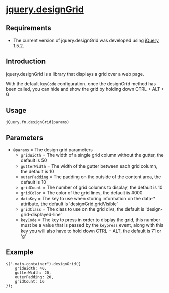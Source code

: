 [jquery.designGrid](http://github.com/mbrio/jquery.designGrid)
===================================================

Requirements
------------
* The current version of jquery.designGrid was developed using [jQuery](http://jquery.com) 1.5.2.

Introduction
------------
jquery.designGrid is a library that displays a grid over a web page.

With the default `keyCode` configuration, once the designGrid method has been called, you can hide and show the grid by holding down CTRL + ALT + G

Usage
-----
	jQuery.fn.designGrid(params)

Parameters
----------
* `@params` = The design grid parameters
	* `gridWidth` = The width of a single grid column without the gutter, the default is 50
	* `gutterWidth` = The width of the gutter between each grid column, the default is 10
	* `outerPadding` = The padding on the outside of the content area, the default is 10
	* `gridCount` = The number of grid columns to display, the default is 10
	* `gridColor` = The color of the grid lines, the default is #000
	* `dataKey` = The key to use when storing information on the data-* attribute, the default is 'designGrid.gridVisible'
	* `gridClass` = The class to use on the grid divs, the default is 'design-grid-displayed-line'
	* `keyCode` = The key to press in order to display the grid, this number must be a value that is passed by the `keypress` event, along with this key you will also have to hold down CTRL + ALT, the default is 71 or 'g'
	
Example
-------
	$(".main-container").designGrid({
		gridWidth: 40,
		gutterWidth: 20,
		outerPadding: 20,
		gridCount: 16
	});